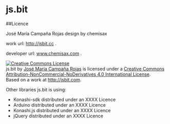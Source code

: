 # js.bit



##Licence

José María Campaña Rojas
design by chemisax

work url: http://jsbit.cc .

developer url: www.chemisax.com .

<a rel="license" href="http://creativecommons.org/licenses/by-nc-nd/4.0/"><img alt="Creative Commons License" style="border-width:0" src="https://i.creativecommons.org/l/by-nc-nd/4.0/88x31.png" /></a><br /><span xmlns:dct="http://purl.org/dc/terms/" property="dct:title">js.bit</span> by <a xmlns:cc="http://creativecommons.org/ns#" href="http://chemisax.com" property="cc:attributionName" rel="cc:attributionURL">José María Campaña Rojas</a> is licensed under a <a rel="license" href="http://creativecommons.org/licenses/by-nc-nd/4.0/">Creative Commons Attribution-NonCommercial-NoDerivatives 4.0 International License</a>.<br />Based on a work at <a xmlns:dct="http://purl.org/dc/terms/" href="http://jsbit.com" rel="dct:source">http://jsbit.com</a>.

Other libraries js.bit is using:

* Konashi-sdk distributed under an XXXX Licence
* Arduino distributed under an XXXX Licence
* Konashi.js distributed under an XXXX Licence
* jQuery distributed under an XXXX Licence
